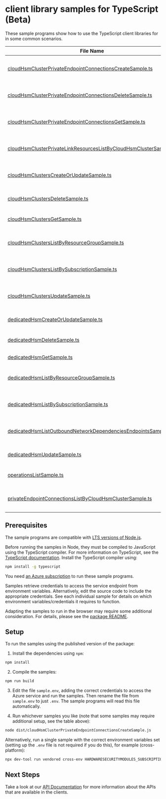 # client library samples for TypeScript (Beta)

These sample programs show how to use the TypeScript client libraries for in some common scenarios.

| **File Name**                                                                                                                       | **Description**                                                                                                                                                                                                                                                                                                                                                              |
| ----------------------------------------------------------------------------------------------------------------------------------- | ---------------------------------------------------------------------------------------------------------------------------------------------------------------------------------------------------------------------------------------------------------------------------------------------------------------------------------------------------------------------------- |
| [cloudHsmClusterPrivateEndpointConnectionsCreateSample.ts][cloudhsmclusterprivateendpointconnectionscreatesample]                   | Creates or updates the private endpoint connection for the Cloud Hsm Cluster. x-ms-original-file: specification/hardwaresecuritymodules/resource-manager/Microsoft.HardwareSecurityModules/preview/2023-12-10-preview/examples/CloudHsmClusterPrivateEndpointConnection_Create_MaximumSet_Gen.json                                                                           |
| [cloudHsmClusterPrivateEndpointConnectionsDeleteSample.ts][cloudhsmclusterprivateendpointconnectionsdeletesample]                   | Deletes the private endpoint connection for the Cloud Hsm Cluster. x-ms-original-file: specification/hardwaresecuritymodules/resource-manager/Microsoft.HardwareSecurityModules/preview/2023-12-10-preview/examples/CloudHsmClusterPrivateEndpointConnection_Delete_MaximumSet_Gen.json                                                                                      |
| [cloudHsmClusterPrivateEndpointConnectionsGetSample.ts][cloudhsmclusterprivateendpointconnectionsgetsample]                         | Gets the private endpoint connection for the Cloud Hsm Cluster. x-ms-original-file: specification/hardwaresecuritymodules/resource-manager/Microsoft.HardwareSecurityModules/preview/2023-12-10-preview/examples/CloudHsmClusterPrivateEndpointConnection_Get_MaximumSet_Gen.json                                                                                            |
| [cloudHsmClusterPrivateLinkResourcesListByCloudHsmClusterSample.ts][cloudhsmclusterprivatelinkresourceslistbycloudhsmclustersample] | Gets the private link resources supported for the Cloud Hsm Cluster. x-ms-original-file: specification/hardwaresecuritymodules/resource-manager/Microsoft.HardwareSecurityModules/preview/2023-12-10-preview/examples/CloudHsmClusterPrivateLinkResource_ListByCloudHsmCluster_MaximumSet_Gen.json                                                                           |
| [cloudHsmClustersCreateOrUpdateSample.ts][cloudhsmclusterscreateorupdatesample]                                                     | Create or Update a Cloud HSM Cluster in the specified subscription. x-ms-original-file: specification/hardwaresecuritymodules/resource-manager/Microsoft.HardwareSecurityModules/preview/2023-12-10-preview/examples/CloudHsmCluster_CreateOrUpdate_MaximumSet_Gen.json                                                                                                      |
| [cloudHsmClustersDeleteSample.ts][cloudhsmclustersdeletesample]                                                                     | Deletes the specified Cloud HSM Cluster x-ms-original-file: specification/hardwaresecuritymodules/resource-manager/Microsoft.HardwareSecurityModules/preview/2023-12-10-preview/examples/CloudHsmCluster_Delete_MaximumSet_Gen.json                                                                                                                                          |
| [cloudHsmClustersGetSample.ts][cloudhsmclustersgetsample]                                                                           | Gets the specified Cloud HSM Cluster x-ms-original-file: specification/hardwaresecuritymodules/resource-manager/Microsoft.HardwareSecurityModules/preview/2023-12-10-preview/examples/CloudHsmCluster_Get_MaximumSet_Gen.json                                                                                                                                                |
| [cloudHsmClustersListByResourceGroupSample.ts][cloudhsmclusterslistbyresourcegroupsample]                                           | The List operation gets information about the Cloud HSM Clusters associated with the subscription and within the specified resource group. x-ms-original-file: specification/hardwaresecuritymodules/resource-manager/Microsoft.HardwareSecurityModules/preview/2023-12-10-preview/examples/CloudHsmCluster_ListByResourceGroup_MaximumSet_Gen.json                          |
| [cloudHsmClustersListBySubscriptionSample.ts][cloudhsmclusterslistbysubscriptionsample]                                             | The List operation gets information about the Cloud HSM Clusters associated with the subscription. x-ms-original-file: specification/hardwaresecuritymodules/resource-manager/Microsoft.HardwareSecurityModules/preview/2023-12-10-preview/examples/CloudHsmCluster_ListBySubscription_MaximumSet_Gen.json                                                                   |
| [cloudHsmClustersUpdateSample.ts][cloudhsmclustersupdatesample]                                                                     | Update a Cloud HSM Cluster in the specified subscription. x-ms-original-file: specification/hardwaresecuritymodules/resource-manager/Microsoft.HardwareSecurityModules/preview/2023-12-10-preview/examples/CloudHsmCluster_Update_MaximumSet_Gen.json                                                                                                                        |
| [dedicatedHsmCreateOrUpdateSample.ts][dedicatedhsmcreateorupdatesample]                                                             | Create or Update a dedicated HSM in the specified subscription. x-ms-original-file: specification/hardwaresecuritymodules/resource-manager/Microsoft.HardwareSecurityModules/stable/2021-11-30/examples/DedicatedHsm_CreateOrUpdate.json                                                                                                                                     |
| [dedicatedHsmDeleteSample.ts][dedicatedhsmdeletesample]                                                                             | Deletes the specified Azure Dedicated HSM. x-ms-original-file: specification/hardwaresecuritymodules/resource-manager/Microsoft.HardwareSecurityModules/stable/2021-11-30/examples/DedicatedHsm_Delete.json                                                                                                                                                                  |
| [dedicatedHsmGetSample.ts][dedicatedhsmgetsample]                                                                                   | Gets the specified Azure dedicated HSM. x-ms-original-file: specification/hardwaresecuritymodules/resource-manager/Microsoft.HardwareSecurityModules/stable/2021-11-30/examples/DedicatedHsm_Get.json                                                                                                                                                                        |
| [dedicatedHsmListByResourceGroupSample.ts][dedicatedhsmlistbyresourcegroupsample]                                                   | The List operation gets information about the dedicated hsms associated with the subscription and within the specified resource group. x-ms-original-file: specification/hardwaresecuritymodules/resource-manager/Microsoft.HardwareSecurityModules/stable/2021-11-30/examples/DedicatedHsm_ListByResourceGroup.json                                                         |
| [dedicatedHsmListBySubscriptionSample.ts][dedicatedhsmlistbysubscriptionsample]                                                     | The List operation gets information about the dedicated HSMs associated with the subscription. x-ms-original-file: specification/hardwaresecuritymodules/resource-manager/Microsoft.HardwareSecurityModules/stable/2021-11-30/examples/DedicatedHsm_ListBySubscription.json                                                                                                  |
| [dedicatedHsmListOutboundNetworkDependenciesEndpointsSample.ts][dedicatedhsmlistoutboundnetworkdependenciesendpointssample]         | Gets a list of egress endpoints (network endpoints of all outbound dependencies) in the specified dedicated hsm resource. The operation returns properties of each egress endpoint. x-ms-original-file: specification/hardwaresecuritymodules/resource-manager/Microsoft.HardwareSecurityModules/stable/2021-11-30/examples/GetOutboundNetworkDependenciesEndpointsList.json |
| [dedicatedHsmUpdateSample.ts][dedicatedhsmupdatesample]                                                                             | Update a dedicated HSM in the specified subscription. x-ms-original-file: specification/hardwaresecuritymodules/resource-manager/Microsoft.HardwareSecurityModules/stable/2021-11-30/examples/DedicatedHsm_Update.json                                                                                                                                                       |
| [operationsListSample.ts][operationslistsample]                                                                                     | Get a list of Dedicated HSM operations. x-ms-original-file: specification/hardwaresecuritymodules/resource-manager/Microsoft.HardwareSecurityModules/stable/2021-11-30/examples/DedicatedHsm_OperationsList.json                                                                                                                                                             |
| [privateEndpointConnectionsListByCloudHsmClusterSample.ts][privateendpointconnectionslistbycloudhsmclustersample]                   | The List operation gets information about the private endpoint connections associated with the Cloud HSM Cluster x-ms-original-file: specification/hardwaresecuritymodules/resource-manager/Microsoft.HardwareSecurityModules/preview/2023-12-10-preview/examples/CloudHsmClusterPrivateEndpointConnection_ListByCloudHsmCluster_MaximumSet_Gen.json                         |

## Prerequisites

The sample programs are compatible with [LTS versions of Node.js](https://github.com/nodejs/release#release-schedule).

Before running the samples in Node, they must be compiled to JavaScript using the TypeScript compiler. For more information on TypeScript, see the [TypeScript documentation][typescript]. Install the TypeScript compiler using:

```bash
npm install -g typescript
```

You need [an Azure subscription][freesub] to run these sample programs.

Samples retrieve credentials to access the service endpoint from environment variables. Alternatively, edit the source code to include the appropriate credentials. See each individual sample for details on which environment variables/credentials it requires to function.

Adapting the samples to run in the browser may require some additional consideration. For details, please see the [package README][package].

## Setup

To run the samples using the published version of the package:

1. Install the dependencies using `npm`:

```bash
npm install
```

2. Compile the samples:

```bash
npm run build
```

3. Edit the file `sample.env`, adding the correct credentials to access the Azure service and run the samples. Then rename the file from `sample.env` to just `.env`. The sample programs will read this file automatically.

4. Run whichever samples you like (note that some samples may require additional setup, see the table above):

```bash
node dist/cloudHsmClusterPrivateEndpointConnectionsCreateSample.js
```

Alternatively, run a single sample with the correct environment variables set (setting up the `.env` file is not required if you do this), for example (cross-platform):

```bash
npx dev-tool run vendored cross-env HARDWARESECURITYMODULES_SUBSCRIPTION_ID="<hardwaresecuritymodules subscription id>" HARDWARESECURITYMODULES_RESOURCE_GROUP="<hardwaresecuritymodules resource group>" node dist/cloudHsmClusterPrivateEndpointConnectionsCreateSample.js
```

## Next Steps

Take a look at our [API Documentation][apiref] for more information about the APIs that are available in the clients.

[cloudhsmclusterprivateendpointconnectionscreatesample]: https://github.com/Azure/azure-sdk-for-js/blob/main/sdk/hardwaresecuritymodules/arm-hardwaresecuritymodules/samples/v2-beta/typescript/src/cloudHsmClusterPrivateEndpointConnectionsCreateSample.ts
[cloudhsmclusterprivateendpointconnectionsdeletesample]: https://github.com/Azure/azure-sdk-for-js/blob/main/sdk/hardwaresecuritymodules/arm-hardwaresecuritymodules/samples/v2-beta/typescript/src/cloudHsmClusterPrivateEndpointConnectionsDeleteSample.ts
[cloudhsmclusterprivateendpointconnectionsgetsample]: https://github.com/Azure/azure-sdk-for-js/blob/main/sdk/hardwaresecuritymodules/arm-hardwaresecuritymodules/samples/v2-beta/typescript/src/cloudHsmClusterPrivateEndpointConnectionsGetSample.ts
[cloudhsmclusterprivatelinkresourceslistbycloudhsmclustersample]: https://github.com/Azure/azure-sdk-for-js/blob/main/sdk/hardwaresecuritymodules/arm-hardwaresecuritymodules/samples/v2-beta/typescript/src/cloudHsmClusterPrivateLinkResourcesListByCloudHsmClusterSample.ts
[cloudhsmclusterscreateorupdatesample]: https://github.com/Azure/azure-sdk-for-js/blob/main/sdk/hardwaresecuritymodules/arm-hardwaresecuritymodules/samples/v2-beta/typescript/src/cloudHsmClustersCreateOrUpdateSample.ts
[cloudhsmclustersdeletesample]: https://github.com/Azure/azure-sdk-for-js/blob/main/sdk/hardwaresecuritymodules/arm-hardwaresecuritymodules/samples/v2-beta/typescript/src/cloudHsmClustersDeleteSample.ts
[cloudhsmclustersgetsample]: https://github.com/Azure/azure-sdk-for-js/blob/main/sdk/hardwaresecuritymodules/arm-hardwaresecuritymodules/samples/v2-beta/typescript/src/cloudHsmClustersGetSample.ts
[cloudhsmclusterslistbyresourcegroupsample]: https://github.com/Azure/azure-sdk-for-js/blob/main/sdk/hardwaresecuritymodules/arm-hardwaresecuritymodules/samples/v2-beta/typescript/src/cloudHsmClustersListByResourceGroupSample.ts
[cloudhsmclusterslistbysubscriptionsample]: https://github.com/Azure/azure-sdk-for-js/blob/main/sdk/hardwaresecuritymodules/arm-hardwaresecuritymodules/samples/v2-beta/typescript/src/cloudHsmClustersListBySubscriptionSample.ts
[cloudhsmclustersupdatesample]: https://github.com/Azure/azure-sdk-for-js/blob/main/sdk/hardwaresecuritymodules/arm-hardwaresecuritymodules/samples/v2-beta/typescript/src/cloudHsmClustersUpdateSample.ts
[dedicatedhsmcreateorupdatesample]: https://github.com/Azure/azure-sdk-for-js/blob/main/sdk/hardwaresecuritymodules/arm-hardwaresecuritymodules/samples/v2-beta/typescript/src/dedicatedHsmCreateOrUpdateSample.ts
[dedicatedhsmdeletesample]: https://github.com/Azure/azure-sdk-for-js/blob/main/sdk/hardwaresecuritymodules/arm-hardwaresecuritymodules/samples/v2-beta/typescript/src/dedicatedHsmDeleteSample.ts
[dedicatedhsmgetsample]: https://github.com/Azure/azure-sdk-for-js/blob/main/sdk/hardwaresecuritymodules/arm-hardwaresecuritymodules/samples/v2-beta/typescript/src/dedicatedHsmGetSample.ts
[dedicatedhsmlistbyresourcegroupsample]: https://github.com/Azure/azure-sdk-for-js/blob/main/sdk/hardwaresecuritymodules/arm-hardwaresecuritymodules/samples/v2-beta/typescript/src/dedicatedHsmListByResourceGroupSample.ts
[dedicatedhsmlistbysubscriptionsample]: https://github.com/Azure/azure-sdk-for-js/blob/main/sdk/hardwaresecuritymodules/arm-hardwaresecuritymodules/samples/v2-beta/typescript/src/dedicatedHsmListBySubscriptionSample.ts
[dedicatedhsmlistoutboundnetworkdependenciesendpointssample]: https://github.com/Azure/azure-sdk-for-js/blob/main/sdk/hardwaresecuritymodules/arm-hardwaresecuritymodules/samples/v2-beta/typescript/src/dedicatedHsmListOutboundNetworkDependenciesEndpointsSample.ts
[dedicatedhsmupdatesample]: https://github.com/Azure/azure-sdk-for-js/blob/main/sdk/hardwaresecuritymodules/arm-hardwaresecuritymodules/samples/v2-beta/typescript/src/dedicatedHsmUpdateSample.ts
[operationslistsample]: https://github.com/Azure/azure-sdk-for-js/blob/main/sdk/hardwaresecuritymodules/arm-hardwaresecuritymodules/samples/v2-beta/typescript/src/operationsListSample.ts
[privateendpointconnectionslistbycloudhsmclustersample]: https://github.com/Azure/azure-sdk-for-js/blob/main/sdk/hardwaresecuritymodules/arm-hardwaresecuritymodules/samples/v2-beta/typescript/src/privateEndpointConnectionsListByCloudHsmClusterSample.ts
[apiref]: https://docs.microsoft.com/javascript/api/@azure/arm-hardwaresecuritymodules?view=azure-node-preview
[freesub]: https://azure.microsoft.com/free/
[package]: https://github.com/Azure/azure-sdk-for-js/tree/main/sdk/hardwaresecuritymodules/arm-hardwaresecuritymodules/README.md
[typescript]: https://www.typescriptlang.org/docs/home.html
